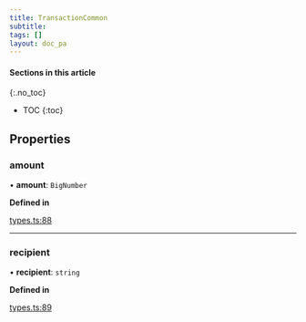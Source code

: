 ```yaml
---
title: TransactionCommon
subtitle:
tags: []
layout: doc_pa
---
```


#### Sections in this article
{:.no_toc}
* TOC
{:toc}

## Properties

### amount

• **amount**: `BigNumber`

**Defined in**

[types.ts:88](https://github.com/LedgerHQ/ledger-live-platform-sdk/blob/248c4d7/src/types.ts#L88)

___

### recipient

• **recipient**: `string`

**Defined in**

[types.ts:89](https://github.com/LedgerHQ/ledger-live-platform-sdk/blob/248c4d7/src/types.ts#L89)

